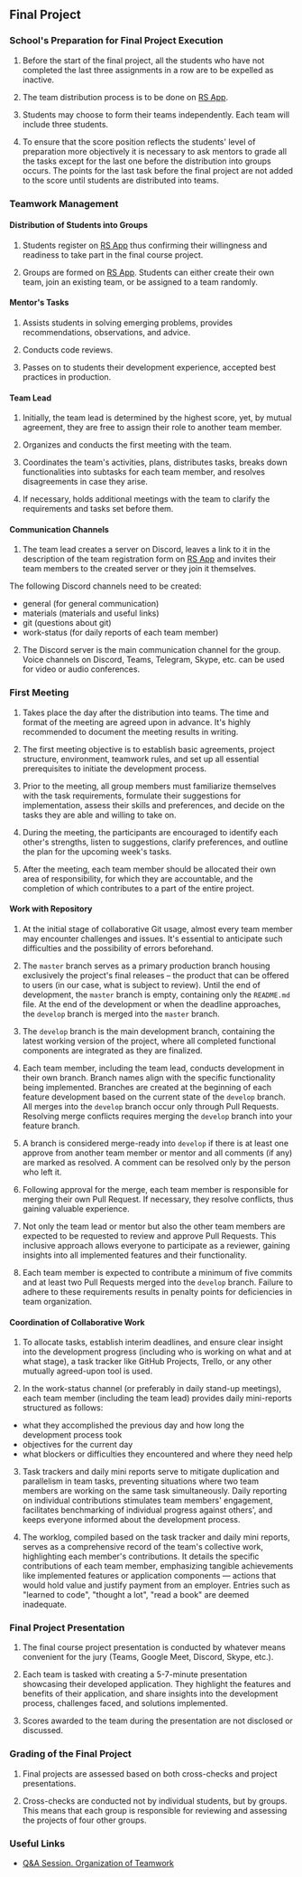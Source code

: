 ## Final Project

### School's Preparation for Final Project Execution

1. Before the start of the final project, all the students who have not completed the last three assignments in a row are to be expelled as inactive.

2. The team distribution process is to be done on [RS App](https://app.rs.school/course/team-distributions?course=js-fe-2023Q4).

3. Students may choose to form their teams independently. Each team will include three students.

4. To ensure that the score position reflects the students' level of preparation more objectively it is necessary to ask mentors to grade all the tasks except for the last one before the distribution into groups occurs. The points for the last task before the final project are not added to the score until students are distributed into teams.

### Teamwork Management

#### Distribution of Students into Groups

1. Students register on [RS App](https://app.rs.school/course/team-distributions?course=js-fe-2023Q4) thus confirming their willingness and readiness to take part in the final course project.

2. Groups are formed on [RS App](https://app.rs.school/course/team-distributions?course=js-fe-2023Q4). Students can either create their own team, join an existing team, or be assigned to a team randomly.

#### Mentor's Tasks

1. Assists students in solving emerging problems, provides recommendations, observations, and advice.

2. Conducts code reviews.

3. Passes on to students their development experience, accepted best practices in production.

#### Team Lead

1. Initially, the team lead is determined by the highest score, yet, by mutual agreement, they are free to assign their role to another team member.

2. Organizes and conducts the first meeting with the team.

3. Coordinates the team's activities, plans, distributes tasks, breaks down functionalities into subtasks for each team member, and resolves disagreements in case they arise.

4. If necessary, holds additional meetings with the team to clarify the requirements and tasks set before them.

#### Communication Channels

1. The team lead creates a server on Discord, leaves a link to it in the description of the team registration form on [RS App](https://app.rs.school/course/team-distributions?course=js-fe-2023Q4) and invites their team members to the created server or they join it themselves.

The following Discord channels need to be created:

- general (for general communication)
- materials (materials and useful links)
- git (questions about git)
- work-status (for daily reports of each team member)

2. The Discord server is the main communication channel for the group. Voice channels on Discord, Teams, Telegram, Skype, etc. can be used for video or audio conferences.

### First Meeting

1. Takes place the day after the distribution into teams. The time and format of the meeting are agreed upon in advance. It's highly recommended to document the meeting results in writing.

2. The first meeting objective is to establish basic agreements, project structure, environment, teamwork rules, and set up all essential prerequisites to initiate the development process.

3. Prior to the meeting, all group members must familiarize themselves with the task requirements, formulate their suggestions for implementation, assess their skills and preferences, and decide on the tasks they are able and willing to take on.

4. During the meeting, the participants are encouraged to identify each other's strengths, listen to suggestions, clarify preferences, and outline the plan for the upcoming week's tasks.

5. After the meeting, each team member should be allocated their own area of responsibility, for which they are accountable, and the completion of which contributes to a part of the entire project.

#### Work with Repository

1. At the initial stage of collaborative Git usage, almost every team member may encounter challenges and issues. It's essential to anticipate such difficulties and the possibility of errors beforehand.

2. The `master` branch serves as a primary production branch housing exclusively the project's final releases – the product that can be offered to users (in our case, what is subject to review). Until the end of development, the `master` branch is empty, containing only the `README.md` file. At the end of the development or when the deadline approaches, the `develop` branch is merged into the `master` branch.

3. The `develop` branch is the main development branch, containing the latest working version of the project, where all completed functional components are integrated as they are finalized.

4. Each team member, including the team lead, conducts development in their own branch. Branch names align with the specific functionality being implemented. Branches are created at the beginning of each feature development based on the current state of the `develop` branch. All merges into the `develop` branch occur only through Pull Requests. Resolving merge conflicts requires merging the `develop` branch into your feature branch.

5. A branch is considered merge-ready into `develop` if there is at least one approve from another team member or mentor and all comments (if any) are marked as resolved. A comment can be resolved only by the person who left it.

6. Following approval for the merge, each team member is responsible for merging their own Pull Request. If necessary, they resolve conflicts, thus gaining valuable experience.

7. Not only the team lead or mentor but also the other team members are expected to be requested to review and approve Pull Requests. This inclusive approach allows everyone to participate as a reviewer, gaining insights into all implemented features and their functionality.

8. Each team member is expected to contribute a minimum of five commits and at least two Pull Requests merged into the `develop` branch. Failure to adhere to these requirements results in penalty points for deficiencies in team organization.

#### Coordination of Collaborative Work

1. To allocate tasks, establish interim deadlines, and ensure clear insight into the development progress (including who is working on what and at what stage), a task tracker like GitHub Projects, Trello, or any other mutually agreed-upon tool is used.

2. In the work-status channel (or preferably in daily stand-up meetings), each team member (including the team lead) provides daily mini-reports structured as follows:

- what they accomplished the previous day and how long the development process took
- objectives for the current day
- what blockers or difficulties they encountered and where they need help

3. Task trackers and daily mini reports serve to mitigate duplication and parallelism in team tasks, preventing situations where two team members are working on the same task simultaneously. Daily reporting on individual contributions stimulates team members' engagement, facilitates benchmarking of individual progress against others', and keeps everyone informed about the development process.

4. The worklog, compiled based on the task tracker and daily mini reports, serves as a comprehensive record of the team's collective work, highlighting each member's contributions. It details the specific contributions of each team member, emphasizing tangible achievements like implemented features or application components — actions that would hold value and justify payment from an employer. Entries such as "learned to code", "thought a lot", "read a book" are deemed inadequate.

### Final Project Presentation

1. The final course project presentation is conducted by whatever means convenient for the jury (Teams, Google Meet, Discord, Skype, etc.).

2. Each team is tasked with creating a 5-7-minute presentation showcasing their developed application. They highlight the features and benefits of their application, and share insights into the development process, challenges faced, and solutions implemented.

3. Scores awarded to the team during the presentation are not disclosed or discussed.

### Grading of the Final Project

1. Final projects are assessed based on both cross-checks and project presentations.

2. Cross-checks are conducted not by individual students, but by groups. This means that each group is responsible for reviewing and assessing the projects of four other groups.

### Useful Links

- [Q&A Session. Organization of Teamwork](https://www.youtube.com/watch?v=35f-XI3bkWA)
